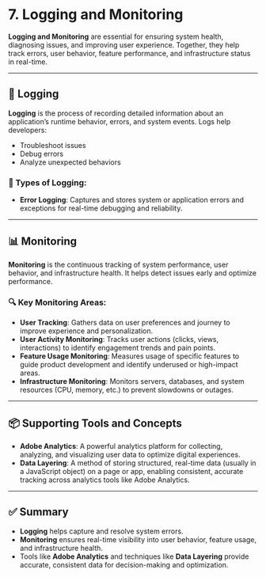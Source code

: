 # 7. Logging and Monitoring

**Logging and Monitoring** are essential for ensuring system health, diagnosing issues, and improving user experience. Together, they help track errors, user behavior, feature performance, and infrastructure status in real-time.

---

## 📝 Logging

**Logging** is the process of recording detailed information about an application’s runtime behavior, errors, and system events. Logs help developers:
- Troubleshoot issues
- Debug errors
- Analyze unexpected behaviors

### 🔹 Types of Logging:
- **Error Logging**: Captures and stores system or application errors and exceptions for real-time debugging and reliability.

---

## 📊 Monitoring

**Monitoring** is the continuous tracking of system performance, user behavior, and infrastructure health. It helps detect issues early and optimize performance.

### 🔍 Key Monitoring Areas:

- **User Tracking**: Gathers data on user preferences and journey to improve experience and personalization.
- **User Activity Monitoring**: Tracks user actions (clicks, views, interactions) to identify engagement trends and pain points.
- **Feature Usage Monitoring**: Measures usage of specific features to guide product development and identify underused or high-impact areas.
- **Infrastructure Monitoring**: Monitors servers, databases, and system resources (CPU, memory, etc.) to prevent slowdowns or outages.

---

## 📦 Supporting Tools and Concepts

- **Adobe Analytics**: A powerful analytics platform for collecting, analyzing, and visualizing user data to optimize digital experiences.
- **Data Layering**: A method of storing structured, real-time data (usually in a JavaScript object) on a page or app, enabling consistent, accurate tracking across analytics tools like Adobe Analytics.

---

## ✅ Summary

- **Logging** helps capture and resolve system errors.
- **Monitoring** ensures real-time visibility into user behavior, feature usage, and infrastructure health.
- Tools like **Adobe Analytics** and techniques like **Data Layering** provide accurate, consistent data for decision-making and optimization.

